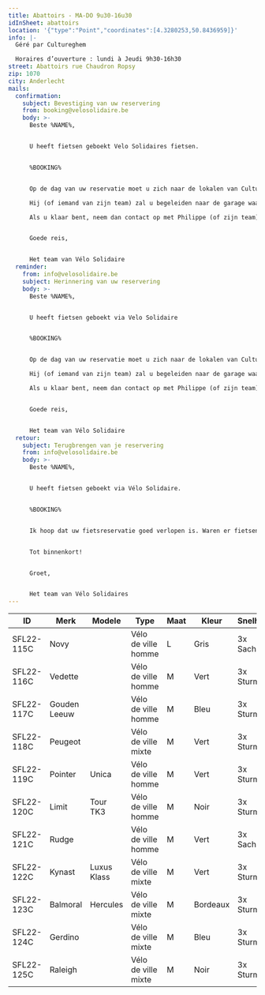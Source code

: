 ```yaml
---
title: Abattoirs - MA-DO 9u30-16u30
idInSheet: abattoirs
location: '{"type":"Point","coordinates":[4.3280253,50.8436959]}'
info: |-
  Géré par Cultureghem

  Horaires d’ouverture : lundi à Jeudi 9h30-16h30
street: Abattoirs rue Chaudron Ropsy
zip: 1070
city: Anderlecht
mails:
  confirmation:
    subject: Bevestiging van uw reservering
    from: booking@velosolidaire.be
    body: >-
      Beste %NAME%,


      U heeft fietsen geboekt Velo Solidaires fietsen.


      %BOOKING%


      Op de dag van uw reservatie moet u zich naar de lokalen van Cultureghem begeven (links van de ingang met de 2 stieren) en vragen om met Philippe DeBondt te spreken. Zeg hem gewoon dat je een Solidariteitsfiets hebt gehuurd en vermeld de naam van je vereniging. 

      Hij (of iemand van zijn team) zal u begeleiden naar de garage waar de fietsen zich bevinden, die zich in de kelders bevindt, en in het begin een beetje indrukwekkend is. Het enige wat u hoeft te doen is de fietsen kiezen die geschikt zijn voor uw activiteit. Vergeet niet de sluiter te sluiten en het licht uit te doen als je weggaat. 

      Als u klaar bent, neem dan contact op met Philippe (of zijn team), zodat hij u weer toegang kan geven tot de garage en u de fietsen kunt stallen.


      Goede reis, 


      Het team van Vélo Solidaire
  reminder:
    from: info@velosolidaire.be
    subject: Herinnering van uw reservering
    body: >-
      Beste %NAME%,


      U heeft fietsen geboekt via Velo Solidaire


      %BOOKING%


      Op de dag van uw reservatie moet u zich naar de lokalen van Cultureghem begeven (links van de ingang met de 2 stieren) en vragen om met Philippe DeBondt te spreken. Zeg hem gewoon dat je een Solidariteitsfiets hebt gehuurd en vermeld de naam van je vereniging. 

      Hij (of iemand van zijn team) zal u begeleiden naar de garage waar de fietsen zich bevinden, die zich in de kelders bevindt, en in het begin een beetje indrukwekkend is. Het enige wat u hoeft te doen is de fietsen kiezen die geschikt zijn voor uw activiteit. Vergeet niet de sluiter te sluiten en het licht uit te doen als je weggaat. 

      Als u klaar bent, neem dan contact op met Philippe (of zijn team), zodat hij u weer toegang kan geven tot de garage en u de fietsen kunt stallen.


      Goede reis, 


      Het team van Vélo Solidaire
  retour:
    subject: Terugbrengen van je reservering
    from: info@velosolidaire.be
    body: >-
      Beste %NAME%,


      U heeft fietsen geboekt via Vélo Solidaire.


      %BOOKING%


      Ik hoop dat uw fietsreservatie goed verlopen is. Waren er fietsen die defect waren? Indien dit het geval is, wil u dat ons dat melden in een antwoord op deze mail met het nummer van de fiets en wat er stuk aan was? Zo kunnen wij de fietsen zo snel mogelijk herstellen.


      Tot binnenkort!


      Groet,


      Het team van Vélo Solidaires
---
```

<!--StartFragment-->

| ID         | Merk         | Modele      | Type                | Maat | Kleur    | Snelheid   |
| ---------- | ------------ | ----------- | ------------------- | ---- | -------- | ---------- |
| SFL22-115C | Novy         |             | Vélo de ville homme | L    | Gris     | 3x Sachs   |
| SFL22-116C | Vedette      |             | Vélo de ville homme | M    | Vert     | 3x Sturmey |
| SFL22-117C | Gouden Leeuw |             | Vélo de ville homme | M    | Bleu     | 3x Sturmey |
| SFL22-118C | Peugeot      |             | Vélo de ville mixte | M    | Vert     | 3x Sturmey |
| SFL22-119C | Pointer      | Unica       | Vélo de ville homme | M    | Vert     | 3x Sturmey |
| SFL22-120C | Limit        | Tour TK3    | Vélo de ville homme | M    | Noir     | 3x Sturmey |
| SFL22-121C | Rudge        |             | Vélo de ville homme | M    | Vert     | 3x Sachs   |
| SFL22-122C | Kynast       | Luxus Klass | Vélo de ville mixte | M    | Vert     | 3x Sturmey |
| SFL22-123C | Balmoral     | Hercules    | Vélo de ville mixte | M    | Bordeaux | 3x Sturmey |
| SFL22-124C | Gerdino      |             | Vélo de ville mixte | M    | Bleu     | 3x Sturmey |
| SFL22-125C | Raleigh      |             | Vélo de ville mixte | M    | Noir     | 3x Sturmey |

<!--EndFragment-->